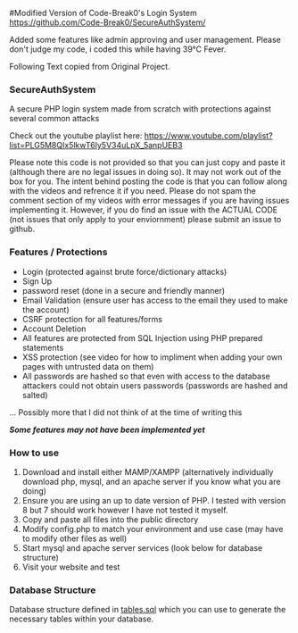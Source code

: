 #Modified Version of Code-Break0's Login System
https://github.com/Code-Break0/SecureAuthSystem/

Added some features like admin approving and user management.
Please don't judge my code, i coded this while having 39°C Fever.

Following Text copied from Original Project.
### SecureAuthSystem
A secure PHP login system made from scratch with protections against several common attacks

Check out the youtube playlist here: https://www.youtube.com/playlist?list=PLG5M8QIx5lkwT6ly5V34uLpX_5anpUEB3

Please note this code is not provided so that you can just copy and paste it (although there are no legal issues in doing so). It may not work out of the box for you. The intent behind posting the code is that you can follow along with the videos and refrence it if you need. Please do not spam the comment section of my videos with error messages if you are having issues implementing it. However, if you do find an issue with the ACTUAL CODE (not issues that only apply to your enviornment) please submit an issue to github.


### Features / Protections
- Login (protected against brute force/dictionary attacks)
- Sign Up
- password reset (done in a secure and friendly manner)
- Email Validation (ensure user has access to the email they used to make the account)
- CSRF protection for all features/forms
- Account Deletion 
- All features are protected from SQL Injection using PHP prepared statements
- XSS protection (see video for how to impliment when adding your own pages with untrusted data on them)
- All passwords are hashed so that even with access to the database attackers could not obtain users passwords (passwords are hashed and salted)

... Possibly more that I did not think of at the time of writing this

***Some features may not have been implemented yet***


### How to use
1. Download and install either MAMP/XAMPP (alternatively individually download php, mysql, and an apache server if you know what you are doing)
2. Ensure you are using an up to date version of PHP. I tested with version 8 but 7 should work however I have not tested it myself.
3. Copy and paste all files into the public directory
4. Modify config.php to match your environment and use case (may have to modify other files as well)
5. Start mysql and apache server services (look below for database structure)
6. Visit your website and test 


### Database Structure
Database structure defined in [tables.sql](tables.sql) which you can use to generate the necessary tables within your database. 



